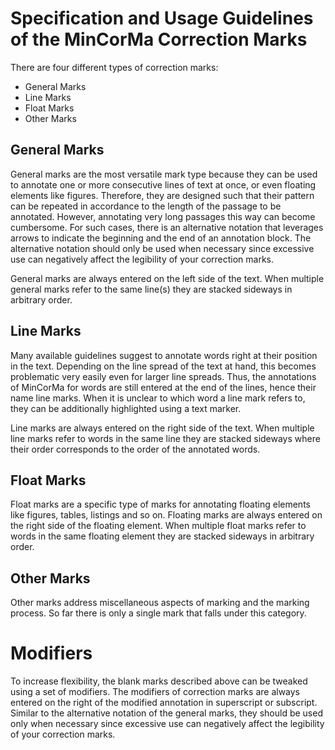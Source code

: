 # Specification and Usage Guidelines of the MinCorMa Correction Marks

There are four different types of correction marks:
* General Marks
* Line Marks
* Float Marks
* Other Marks

## General Marks

General marks are the most versatile mark type because they can be used to annotate one or more consecutive lines of text at once, or even floating elements like figures. Therefore, they are designed such that their pattern can be repeated in accordance to the length of the passage to be annotated. However, annotating very long passages this way can become cumbersome. For such cases, there is an alternative notation that leverages arrows to indicate the beginning and the end of an annotation block. The alternative notation should only be used when necessary since excessive use can negatively affect the legibility of your correction marks.

General marks are always entered on the left side of the text. When multiple general marks refer to the same line(s) they are stacked sideways in arbitrary order.

## Line Marks

Many available guidelines suggest to annotate words right at their position in the text. Depending on the line spread of the text at hand, this becomes problematic very easily even for larger line spreads. Thus, the annotations of MinCorMa for words are still entered at the end of the lines, hence their name line marks. When it is unclear to which word a line mark refers to, they can be additionally highlighted using a text marker.

Line marks are always entered on the right side of the text. When multiple line marks refer to words in the same line they are stacked sideways where their order corresponds to the order of the annotated words.

## Float Marks

Float marks are a specific type of marks for annotating floating elements like figures, tables, listings and so on. Floating marks are always entered on the right side of the floating element. When multiple float marks refer to words in the same floating element they are stacked sideways in arbitrary order.

## Other Marks

Other marks address miscellaneous aspects of marking and the marking process. So far there is only a single mark that falls under this category.

# Modifiers

To increase flexibility, the blank marks described above can be tweaked using a set of modifiers. The modifiers of correction marks are always entered on the right of the modified annotation in superscript or subscript. Similar to the alternative notation of the general marks, they should be used only when necessary since excessive use can negatively affect the legibility of your correction marks.

